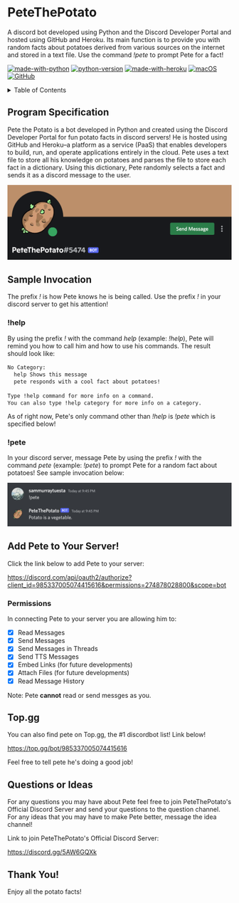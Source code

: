 # PeteThePotato 

A discord bot developed using Python and the Discord Developer Portal and hosted using GitHub and Heroku. Its main function is to provide you with random facts about potatoes derived from various sources on the internet and stored in a text file. Use the command *!pete* to prompt Pete for a fact!

[![made-with-python](https://img.shields.io/badge/Made%20with-Python-1f425f.svg)](https://www.python.org/) [![python-version](https://img.shields.io/badge/Python-3.9.1-blue.svg)](https://shields.io/) [![made-with-heroku](https://img.shields.io/badge/Made%20with-Heroku-5D3FD3.svg)](https://www.heroku.com) [![macOS](https://svgshare.com/i/ZjP.svg)](https://svgshare.com/i/ZjP.svg) [![GitHub](https://badgen.net/badge/icon/github?icon=github&label)](https://github.com/sammurraytuesta)

<!-- TABLE OF CONTENTS -->
<details>
  <summary>Table of Contents</summary>
  <ol>
    <li><a href="#Program-Specification">Program Specification</a></li>
    <li>
      <a href="#Sample-Invocation">Sample Invocation</a>
      <ul>
        <li><a href="#help">!help</a></li>
        <li><a href="#pete">!pete</a></li>
      </ul>
    </li>
    <li>
      <a href="#Add-Pete-to-Your-Server">Add Pete to Your Server!</a>
      <ul>
        <li><a href="#Permissions">Permissions</a></li>
      </ul>
    </li>
    <li><ahref="#Top-gg">Top.gg</a></li>
    <li><a href="#Questions-or-Ideas">Questions or Ideas</a></li>
    <li><a href="#Thank-You">Thank You!</a></li>
</details>

## Program Specification 
  
Pete the Potato is a bot developed in Python and created using the Discord Developer Portal for fun potato facts in discord servers! He is hosted using GitHub and Heroku–a platform as a service (PaaS) that enables developers to build, run, and operate applications entirely in the cloud. Pete uses a text file to store all his knowledge on potatoes and parses the file to store each fact in a dictionary. Using this dictionary, Pete randomly selects a fact and sends it as a discord message to the user.

<img width="550px" src="pete-discord.png" alt="pete-discord">

## Sample Invocation
The prefix *!* is how Pete knows he is being called. Use the prefix *!* in your discord server to get his attention!
  
### !help
By using the prefix *!* with the command *help* (example: *!help*), Pete will remind you how to call him and how to use his commands. The result should look like:

```
No Category:
  help Shows this message
  pete responds with a cool fact about potatoes!

Type !help command for more info on a command.
You can also type !help category for more info on a category.
```
  
As of right now, Pete's only command other than *!help* is *!pete* which is specified below!
  
### !pete
In your discord server, message Pete by using the prefix *!* with the command *pete* (example: *!pete*) to prompt Pete for a random fact about potatoes! See sample invocation below:

<img width="550px" src="pete-command.png" alt="pete-command">
  
## Add Pete to Your Server!
Click the link below to add Pete to your server:
  
https://discord.com/api/oauth2/authorize?client_id=985337005074415616&permissions=274878028800&scope=bot

### Permissions
In connecting Pete to your server you are allowing him to:
- [x] Read Messages
- [x] Send Messages
- [x] Send Messages in Threads
- [x] Send TTS Messages
- [x] Embed Links (for future developments)
- [x] Attach Files (for future developments)
- [x] Read Message History
  
Note: Pete **cannot** read or send messges as you.

## Top.gg
You can also find pete on Top.gg, the #1 discordbot list! Link below!

https://top.gg/bot/985337005074415616

Feel free to tell pete he's doing a good job!
  
## Questions or Ideas
For any questions you may have about Pete feel free to join PeteThePotato's Official Discord Server and send your questions to the question channel. For any ideas that you may have to make Pete better, message the idea channel! 
  
Link to join PeteThePotato's Official Discord Server:

https://discord.gg/5AW6GQXk
  
## Thank You!
Enjoy all the potato facts!
